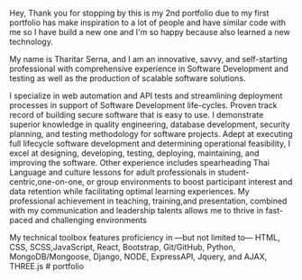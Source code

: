 Hey, Thank you for stopping by this is my 2nd portfolio due to my first portfolio has make inspiration to a lot of people and have similar code with me so I have build a new one and I'm so happy because also learned a new technology.

My name is Tharitar Serna, and I am an innovative, savvy, and self-starting professional with comprehensive experience in Software Development and testing as well as the production of scalable software solutions.
        
I specialize in web automation and API tests and streamlining deployment processes in support of Software Development life-cycles. Proven track record of building secure software that is easy to use. I demonstrate superior knowledge in
quality engineering, database development, security planning, and testing methodology for software projects. Adept at executing full lifecycle software development and determining operational feasibility, I excel at designing, developing, testing, deploying, maintaining, and improving the software. Other experience includes spearheading Thai Language and culture lessons for adult professionals in student-centric,one-on-one, or group environments to boost participant interest and data retention while facilitating optimal learning experiences. My professional achievement in teaching, training,and presentation, combined with my communication and
leadership talents allows me to thrive in fast-paced and challenging environments
        
 My technical toolbox features proficiency in —but not limited to— HTML, CSS, SCSS,JavaScript, React, Bootstrap, Git/GitHub, Python, MongoDB/Mongoose, Django, NODE, ExpressAPI, Jquery, and AJAX, THREE.js
        # portfolio
